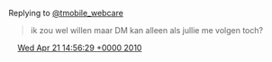 Replying to [@tmobile\_webcare](https://twitter.com/@tmobile_webcare/status/12573021358)

> ik zou wel willen maar DM kan alleen als jullie me volgen toch?

<img src="../../media/tweet.ico" width="12" /> [Wed Apr 21 14:56:29 +0000 2010](https://twitter.com/DromerDenker/status/12580777599)